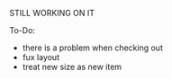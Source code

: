 STILL WORKING ON IT

To-Do:
  - there is a problem when checking out
  - fux layout
  - treat new size as new item
